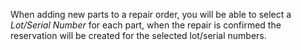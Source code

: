 When adding new parts to a repair order, you will be able to select a *Lot/Serial Number* for each part,
when the repair is confirmed the reservation will be created for the selected lot/serial numbers.
